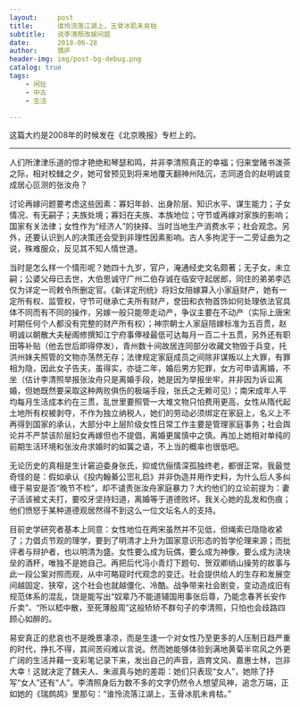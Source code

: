 ```yaml
---
layout:     post
title:      谁怜流落江湖上，玉骨冰肌未肯枯
subtitle:   说李清照改嫁问题
date:       2018-06-28
author:     慎庐
header-img: img/post-bg-debug.png
catalog: true
tags:
    - 闲扯
    - 中古
    - 生活

---
```


这篇大约是2008年的时候发在《北京晚报》专栏上的。

------

人们所津津乐道的惊才艳绝和琴瑟和鸣，并非李清照真正的幸福；归来堂赌书泼茶之际，相对校雠之夕，她可曾预见到将来地覆天翻神州陆沉，志同道合的赵明诚变成居心叵测的张汝舟？ 

讨论再嫁问题要考虑这些因素：寡妇年龄、出身阶层、知识水平、谋生能力；子女情况、有无嗣子；夫族处境；寡妇在夫族、本族地位；守节或再嫁对家族的影响；国家有关法律；女性作为“经济人”的抉择、当时当地生产消费水平；社会观念。另外，还要认识到人的决策还会受到非理性因素影响。古人多拘泥于一二旁证曲为之说，殊难服众，反见其不知人情世道。

当时是怎么样一个情形呢？她四十九岁，官户，淹通经史文名颇著；无子女，未立嗣；公婆父母已去世，大伯思诚守广州二伯存诚在临安守起居郎，同住的弟弟李迒仅为详定一司敕令所删定官。《新详定刑统》将妇女陪嫁算入小家庭财产，她有一定所有权、监管权，守节可继承亡夫所有财产，奁田和衣物首饰如何处理依法官具体不同而有不同的操作，另嫁一般只能带走动产，争议主要在不动产（实际上唐宋时期任何个人都没有完整的财产所有权）；神宗朝士人家庭陪嫁标准为五百贯，赵明诚以朝散大夫秘阁修撰知江宁府事俸禄最低可达每月一百二十五贯，另外还有职田等补贴（他去世后即得停发），青州数十间故居连同部分收藏文物毁于兵变，托洪州妹夫照管的文物亦荡然无存；法律规定家庭成员之间除非谋叛以上大罪，有罪相为隐，因此女子告夫，虽得实，亦徒二年，婚后男方犯罪，女方可申请离婚，不坐（估计李清照举报张汝舟只是离婚手段，她是因为举报坐牢，并非因为诉讼离婚，但她既然要采取这种两败俱伤的极端手段，张氏之无赖可见）；南宋成年人平均每月生活成本约在三贯，乱世里要照管一大堆文物只怕费用更高，女性从隋代起土地所有权被剥夺，不作为独立纳税人，她们的劳动必须绑定在家庭上，名义上不再得到国家的承认，大部分中上层阶级女性日常工作主要是管理家庭事务；社会舆论并不严禁该阶层妇女再嫁但也不提倡，离婚更属慎中之慎。再加上她相对单纯的前期生活环境和张汝舟求婚时的如簧之语，不上当的概率也很低吧。

无论历史的真相是生计窘迫委身张氏，抑或伉俪情深孤独终老，都很正常。我最觉奇怪的是：假如承认《投内翰綦公崈礼启》并非伪造并用作史料，为什么后人多纠缠于易安是否“晚节不检”，却不谴责张汝舟家庭暴力？大约他们的立论前提为：妻子活该被丈夫打，要咬牙坚持妇道，离婚等于道德败坏。我关心她的乱发和伤痕；他们愤怒于某种道德观居然得不到这么一位文坛名人的支持。

目前史学研究者基本上同意：女性地位在两宋虽然并不见低，但绳索已隐隐收紧了；力倡贞节观的理学，要到了明清才上升为国家意识形态的哲学伦理来源；而批评者与辩护者，也以明清为盛。女性要么成为玩偶，要么成为神像，要么成为浇块垒的酒杯，唯独不是她自己。再把后代冯小青灯下题句、贺双卿绡山操劳的故事与此一段公案对照而观，从中可略窥时代观念的变迁。社会提供给人的生存和发展空间越固定、狭窄，这个社会也就越僵化、冷酷。战争带来社会剧变，变动造成旧有规范体系的混乱，饶是能写出“奴辈乃不能道辅国用事张后尊，乃能念春荠长安作斤卖”、“所以嵇中散，至死薄殷周”这般矫矫不群句子的李清照，只怕也会歧路四顾心如醉的。

易安真正的悲哀也不是晚景凄凉，而是生逢一个对女性乃至更多的人压制日趋严重的时代，挣扎不得，其间苦闷难以言说。然而她能够体验到满地黄菊半帘风之外更广阔的生活并藉一支彩笔记录下来，发出自己的声音，涵育文风、嘉惠士林，岂非大幸！这就决定了魏夫人、朱淑真与她的差距：她们只表现“女人”，她除了抒写“女人”还有“人”。李清照身后为数不多的文字仍然令人想望风神，追念万端，正如她的《瑞鹧鸪》里那句：“谁怜流落江湖上，玉骨冰肌未肯枯。”
